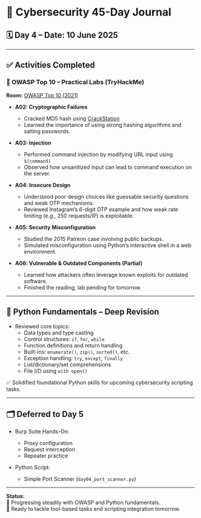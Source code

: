 # 📘 Cybersecurity 45-Day Journal  
## 🗓️ Day 4 – Date: 10 June 2025  

---

## ✅ Activities Completed

### 🔐 OWASP Top 10 – Practical Labs (TryHackMe)  
**Room:** [OWASP Top 10 (2021)](https://tryhackme.com/room/owasptop102021)  

- **A02: Cryptographic Failures**
  - Cracked MD5 hash using [CrackStation](https://crackstation.net)
  - Learned the importance of using strong hashing algorithms and salting passwords.

- **A03: Injection**
  - Performed command injection by modifying URL input using `$(command)`
  - Observed how unsanitized input can lead to command execution on the server.

- **A04: Insecure Design**
  - Understood poor design choices like guessable security questions and weak OTP mechanisms.
  - Reviewed Instagram’s 6-digit OTP example and how weak rate limiting (e.g., 250 requests/IP) is exploitable.

- **A05: Security Misconfiguration**
  - Studied the 2015 Patreon case involving public backups.
  - Simulated misconfiguration using Python’s interactive shell in a web environment.

- **A06: Vulnerable & Outdated Components (Partial)**
  - Learned how attackers often leverage known exploits for outdated software.
  - Finished the reading; lab pending for tomorrow.

---

## 🧠 Python Fundamentals – Deep Revision

- Reviewed core topics:
  - Data types and type casting
  - Control structures: `if`, `for`, `while`
  - Function definitions and return handling
  - Built-ins: `enumerate()`, `zip()`, `sorted()`, etc.
  - Exception handling: `try`, `except`, `finally`
  - List/dictionary/set comprehensions
  - File I/O using `with open()`

✅ Solidified foundational Python skills for upcoming cybersecurity scripting tasks.

---

## 🗂️ Deferred to Day 5

- Burp Suite Hands-On:
  - Proxy configuration
  - Request interception
  - Repeater practice

- Python Script:
  - Simple Port Scanner (`day04_port_scanner.py`)


---

**Status:**  
🎯 Progressing steadily with OWASP and Python fundamentals.  
🔧 Ready to tackle tool-based tasks and scripting integration tomorrow.

